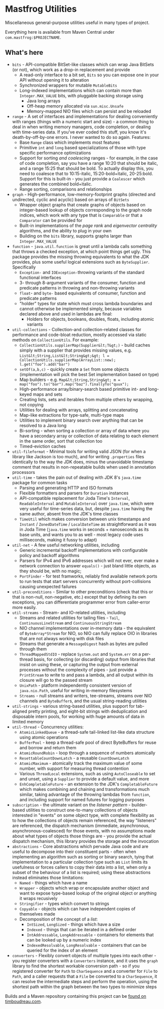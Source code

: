 Mastfrog Utilities
==================

Miscellaneous general-purpose utilities useful in many types of project.

Everything here is available from Maven Central under `com.mastfrog:$PROJECTNAME`.

What's here
-----------

 * `bits` - API-compatible BitSet-like classes which can wrap Java BitSets (or not), which work as a drop-in replacement and provide
   * A read-only interface to a bit set, `Bits` so you can expose one in your API without opening it to alteration
   * Synchronized wrappers for mutable `MutableBits`
   * Long-indexed implementations which can contain more than `Integer.MAX_VALUE` bits, with pluggable backing storage using
     * Java long arrays
     * Off-heap memory allocated via `sun.misc.Unsafe`
     * Memory-mapped NIO files which can persist and be reloaded
 * `range` - A set of interfaces and implementations for dealing conveniently with ranges (things with a numeric start and size) -
a common thing to deal in when writing memory managers, code completion, or dealing with time-series data. If you've ever 
coded this stuff, you know it's death-by-off-by-one errors.  I never wanted to do so again.  Features:
   * Base `Range` class which implements most features
   * Primitive `int` and `long` based specializations of those with type specific performance optimizations
   * Support for sorting _and coalescing_ ranges - for example, in the case of code completion, say you have a range 10:20 that should be 
italic, and a range 15:25 that should be bold.  To actually display this, you need to coalesce that to 10:15-italic, 
15:20-bold+italic, 20-25:bold.  Support for this is built-in - you just provide a `Coalescer` which generates the combined bold+italic.
   * Range sorting, comparisons and relationships
 * `graph` - High-performance, low-memory-footprint graphs (directed and undirected, cyclic and acyclic) based on arrays of `BitSets`
   * Wrapper object graphs that create graphs of objects based on integer-based lookup of objects corresponding to 
     the graph node indices, which work with any type that is `Comparable` or that a `Comparator` can be provided for
   * Built-in implementations of the _page rank_ and _eigenvector centrality_ algorithms, and the ability to plug in your own
   * Building on the `bits` library, supports graphs larger than `Integer.MAX_VALUE`
 * `function` - `java.util.function` is great until a lambda calls something that throws a checked exception, at which point
things get ugly.  This package provides the missing throwing equivalents to what the JDK provides, plus some useful logical
extensions such as `ByteSupplier`.  Specifically
   * `Exception-` and `IOException-`throwing variants of the standard functional interfaces
   * 3- through 8-argument variants of the consumer, function and predicate patterns in throwing and non-throwing variants
   * `float`- and `byte-` based equivalents of consumer, function and predicate patterns
   * "holder" types for state which must cross lambda boundaries and cannot otherwise be implemented simply, because variables declared above and used in lambdas are final:
      * Holders for objects, booleans, doubles, floats, including atomic variants
 * `util-collections` - Collection-and collection-related classes for performance and code-bloat reduction, mostly accessed via
static methods on `CollectionUtils`.  For example:
   * `CollectionUtils.supplierMap(Supplier&lt;T&gt;)` - build caches simply with a supplier that provides missing values, e.g. `List&lt;String,List&lt;String&gt;&gt; l = CollectionUtils.supplierMap(ArrayList::new); l.get("foo").add("bar")`
   * `setOf(a,b,c)` - quickly create a `Set` from some objects (implementation will pick the best Set implementation based on type)
   * Map builders - e.g. `Map&lt;String,String&gt; m = map("foo").to("bar").map("baz").finallyTo("quux");`
   * High-performance array/binary-search based primitive int- and long-keyed maps and sets
   * Creating lists, sets and iterables from multiple others by wrapping, not copying
   * Utilities for dealing with arrays, splitting and concatenating
   * Map-like extractions for type-safe, multi-type maps
   * Utilities to implement binary search over anything that can be resolved to a Java long
   * Bi-sorting - when sorting a collection or array of data where you have a secondary array or collection of data relating to each element in the same order, sort that collection too
   * Timed-eviction caches
 * `util-fileformat` - Minimal tools for writing valid JSON (for when a library like Jackson is too much), and for
writing `.properties` files identically to the way the JDK does, minus the unavoidable timestamp comment that results
in non-repeatable builds when used in annotation processors
 * `util-time` - takes the pain out of dealing with JDK 8's `java.time` package for common tasks
    * Parsing and generating HTTP and ISO formats
    * Flexible formatters and parsers for `Duration` instances
    * API-compatible replacement for Joda Time's `Interval`, `ReadableInterval` and `MutableInterval` over `java.time`,
      which were very useful for time-series data, but, despite `java.time` having the same author, absent from the
      JDK's time classes
    * `TimeUtil` which makes conversion between unix timestamps and `Instant` / `ZonedDateTime` / `LocalDateTime` 
       as straightforward as it was in Joda Time (`java.time` works in seconds + nanoseconds as its base units, and wants
       you to as well - most legacy code uses milliseconds, making it fussy to adapt)
 * `util-net` - A few useful networking utilities, including
   * Generic incremental backoff implementations with configurable policy and backoff algorithms
   * Parsers for IPv4 and IPv6 addresses which will not ever, ever make a network connection 
     to answer `equals()` - just bland little objects, as they should be, with no magic;
   * `PortFinder` - for test framworks, reliably find available network ports to run tests that start
     servers concurrently without port-collisions causing unexpected failures
 * `util-preconditions` - Similar to other preconditions (check that this or that is non-null, non-negative, etc.) except
that by defining its own exceptions, you can differentiate programmer error from caller-error more easily.
 * `util-streams` - Stream- and IO-related utilities, including
    * Streams and related utilities for tailing files - `Tail`, `ContinuousLineStream` and `ContinuousStringStream`
    * NIO channel implementations over in-memory data - the equivalent of `ByteArray*Stream` for NIO, so NIO can fully replace OIO in libraries that are not always working with disk files
    * Streams that generate a `MessageDigest` hash as bytes are pulled through them
    * `ThreadMappedStdIO` - replace `System.out` and `System.err` on a per-thread basis, for collecting (or discarding) output from
      libraries that insist on using these, or capturing the output from external processes without the complexity of pipes -
      just provide a `PrintStream` to write to and pass a lambda, and all output within its closure will go to the passed stream
    * `UnixPath` - platform independently consistent version of `java.nio.Path`, useful for writing in-memory filesystems
    * `Streams` - null streams and writers, tee-streams, streams over NIO channels and `ByteBuffer`s, and the usual string-reading utilities
 * `util-strings` - various string-based utilities, plus support for tab-aligned pretty printing, and eight-bit strings
with deduplication and disposable intern pools, for working with huge amounts of data in limited memory
 * `util-thread` - Concurrency utilities:
    * `AtomicLinkedQueue` - a thread-safe tail-linked list-like data structure using atomic operations
    * `BufferPool` - keep a thread-safe pool of direct ByteBuffers for reuse and borrow and return them
    * `AtomicRoundRobin` - loop through a sequence of numbers atomically
    * `ResettableCountDownLatch` - a reusable `CountDownLatch`
    * `AtomicMaximum` - atomically track the maximum value of some number, with support for measuring thread contention
    * Various `ThreadLocal` extensions, such as using `AutoCloseable` to set and unset, using a `Supplier` to provide
a default value, and more
    * `EnhCompletableFuture` - an extension to the JDK's `CompletableFuture` which makes combining and chaining
and transformations much similar, taking advantage of the throwing lambdas from `function`, and including support for
named futures for logging purposes
 * `subscription` - the ultimate variant on the _listener pattern_ - builder-based utilities to construct one-to-many collections of objects interested in
   "events" on some object type, with complete flexibility as to how the collections of objects remain referenced, the
   way "listeners" are referenced, the dispatch mechanism (immediate, asynchronous, asynchronous-coalesced) for those events,
   with no assumptions made about what types of objects those things are - you provide the actual dispatch mechanism, this
   library provides the storage and the invocation
 * `abstractions` - Core abstractions which pervade Java code and are useful to decompose into their constituent parts - often when
   implementing an algorithm such as sorting or binary search, tying that implementation to a particular collection type such as `List`
   limits its usefulness or forces callers to copy their data into a list, when only a subset of the behaviour of a list is required;
   using these abstractions instead eliminates those limitations:
   * `Named` - things which have a name
   * `Wrapper` - objects which wrap or encapsulate another object and want to expose type-based lookup of the original object or anything it wraps recusively
   * `Stringifier` - types which convert to strings
   * `Copyable` - objects which can have independent copies of themselves made
   * Decomposition of the concept of a _list_:
     * `IntSized`, `LongSized` - things which have a size
     * `Indexed` - things that can be iterated in a defined order
     * `IntAddressable`, `LongAddressable` - containers for elements that can be looked up by a numeric index
     * `IndexedResolvable`, `LongResolvable` - containers that can be queried for the index of an element
 * `converters` - Flexibly convert objects of multiple types into each other - you register converters with a `Converters` instance,
    and it uses the `graph` library to find the shortest workable conversion path - so if you registered converter for `Path` to `CharSequence`
    and a converter for `File` to `Path`, and a caller requests that a `File` be converted to a `CharSequence`, it can resolve the
    intermediate steps and perform the operation, using the shortest path within the graph between the two types to minimize
    steps

Builds and a Maven repository containing this project can be <a href="https://timboudreau.com/builds/">found on timboudreau.com</a>.
